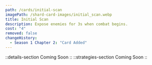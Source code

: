 ```yaml
---
path: /cards/initial-scan
imagePath: /shard-card-images/initial_scan.webp
title: Initial Scan
description: Expose enemies for 3s when combat begins.
cost: "4"
removed: false
changeHistory:
  - Season 1 Chapter 2: "Card Added"
---
```

::details-section
Coming Soon
::
::strategies-section
Coming Soon
::